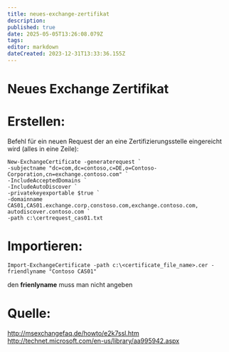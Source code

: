 ```yaml
---
title: neues-exchange-zertifikat
description: 
published: true
date: 2025-05-05T13:26:08.079Z
tags: 
editor: markdown
dateCreated: 2023-12-31T13:33:36.155Z
---
```


# Neues Exchange Zertifikat

# Erstellen:

Befehl für ein neuen Request der an eine Zertifizierungsstelle eingereicht wird (alles in eine Zeile):

```
New-ExchangeCertificate -generaterequest `
-subjectname "dc=com,dc=contoso,c=DE,o=Contoso-Corporation,cn=exchange.contoso.com" `
-IncludeAcceptedDomains `
-IncludeAutoDiscover `
-privatekeyexportable $true `
-domainname CAS01,CAS01.exchange.corp.constoso.com,exchange.contoso.com, autodiscover.contoso.com `
-path c:\certrequest_cas01.txt
```

# Importieren:

`
Import-ExchangeCertificate -path c:\<certificate_file_name>.cer -friendlyname "Contoso CAS01"
`

den **frienlyname** muss man nicht angeben

# Quelle:

http://msexchangefaq.de/howto/e2k7ssl.htm
http://technet.microsoft.com/en-us/library/aa995942.aspx